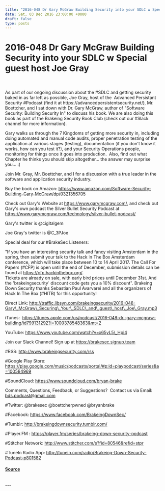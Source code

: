 ```yaml
---
title: "2016-048 Dr Gary McGraw Building Security into your SDLC w Special guest host Joe Gray"
date: Sat, 03 Dec 2016 23:00:00 +0000
draft: false
type: posts
---
```

# 2016-048 Dr Gary McGraw Building Security into your SDLC w Special guest host Joe Gray

<br/>

<br/>
As part of our ongoing discussion about the #SDLC and getting security baked in as far left as possible, Joe Gray, host of the  Advanced Persistant Security #Podcast (find it at https://advancedpersistentsecurity.net/), Mr. Boettcher, and I sat down with Dr. Gary McGraw, author of "Software Security: Building Security In" to discuss his book. We are also doing this book as part of the Brakeing Security Book Club (check out our #Slack channel for more information).  
  
Gary walks us through the 7 Kingdoms of getting more security in, including doing automated and manual code audits, proper penetration testing of the application at various stages (testing), documentation (if you don't know it works, how can you test it?), and your Security Operations people, monitoring for things once it goes into production.  Also, find out what Chapter he thinks you should skip altogether... the answer may surprise you... :)  
  
Join Mr. Gray, Mr. Boettcher, and I for a discussion with a true leader in the software and application security industry.  
  
Buy the book on Amazon: https://www.amazon.com/Software-Security-Building-Gary-McGraw/dp/0321356705  
  
Check out Gary's Website at https://www.garymcgraw.com/, and check out Gary's own podcast the Silver Bullet Security Podcast at https://www.garymcgraw.com/technology/silver-bullet-podcast/  
  
Gary's twitter is @cigitalgem  
  
Joe Gray's twitter is @C\_3PJoe  
  
Special deal for our #BrakeSec Listeners:  
  
"If you have an interesting security talk and fancy visiting Amsterdam in the spring, then submit your talk to the Hack In The Box Amsterdam conference, which will take place between 10 to 14 April 2017. The Call For Papers (#CFP) is open until the end of December, submission details can be found at https://cfp.hackinthebox.org/.  
Tickets are already on sale, with early bird prices until December 31st. And the 'brakeingsecurity' discount code gets you a 10% discount". Brakeing Down Security thanks Sebastian Paul Avarvarei and all the organizers of Hack In The Box (#HITB) for this opportunity!  
  
Direct Link: http://traffic.libsyn.com/brakeingsecurity/2016-048-Gary\_McGraw\_Securing\_Your\_SDLC\_and\_guest\_host\_Joe\_Gray.mp3  
  
iTunes:  https://itunes.apple.com/us/podcast/2016-048-dr.-gary-mcgraw-building/id799131292?i=1000378548363&mt=2  
  
YouTube: https://www.youtube.com/watch?v=x65yL5\_Hpi4  
  
Join our Slack Channel! Sign up at https://brakesec.signup.team  
  
#RSS: http://www.brakeingsecurity.com/rss  
  
#Google Play Store: https://play.google.com/music/podcasts/portal/#p:id=playpodcast/series&a=100584969  
  
#SoundCloud: https://www.soundcloud.com/bryan-brake  
  
Comments, Questions, Feedback, or Suggestions?  Contact us via Email: bds.podcast@gmail.com  
  
#Twitter: @brakesec @boettcherpwned @bryanbrake  
  
#Facebook: https://www.facebook.com/BrakeingDownSec/  
  
#Tumblr: http://brakeingdownsecurity.tumblr.com/  
  
#Player.FM : https://player.fm/series/brakeing-down-security-podcast  
  
#Stitcher Network: http://www.stitcher.com/s?fid=80546&refid=stpr  
  
#TuneIn Radio App: http://tunein.com/radio/Brakeing-Down-Security-Podcast-p801582

#### [Source](http://brakeingsecurity.com/2016-048-dr-gary-mcgraw)

<br/>
---
